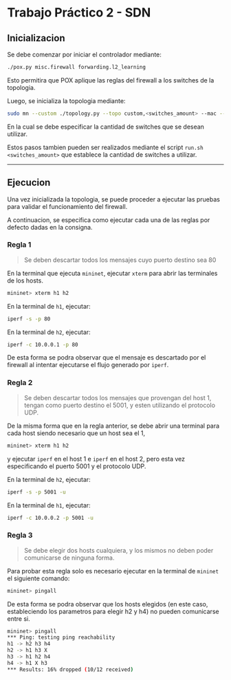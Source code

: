 # Trabajo Práctico 2 - SDN

## Inicializacion

Se debe comenzar por iniciar el controlador mediante:
```bash
./pox.py misc.firewall forwarding.l2_learning
```
Esto permitira que POX aplique las reglas del firewall a los switches de la topologia.

Luego, se inicializa la topologia mediante:
```bash
sudo mn --custom ./topology.py --topo custom,<switches_amount> --mac --controller remote
```
En la cual se debe especificar la cantidad de switches que se desean utilizar.

Estos pasos tambien pueden ser realizados mediante el script `run.sh <switches_amount>` que establece la cantidad de switches a utilizar.

---

## Ejecucion

Una vez inicializada la topologia, se puede proceder a ejecutar las pruebas para validar el funcionamiento del firewall.

A continuacion, se especifica como ejecutar cada una de las reglas por defecto dadas en la consigna.

### Regla 1
> Se deben descartar todos los mensajes cuyo puerto destino sea 80

En la terminal que ejecuta `mininet`, ejecutar `xterm` para abrir las terminales de los hosts.
```bash
mininet> xterm h1 h2
```

En la terminal de `h1`, ejecutar:
```bash
iperf -s -p 80
```

En la terminal de `h2`, ejecutar:
```bash
iperf -c 10.0.0.1 -p 80
```

De esta forma se podra observar que el mensaje es descartado por el firewall al intentar ejecutarse el flujo generado por `iperf`.


### Regla 2

> Se deben descartar todos los mensajes que provengan del host 1, tengan como puerto destino el 5001, y esten utilizando el protocolo UDP.

De la misma forma que en la regla anterior, se debe abrir una terminal para cada host siendo necesario que un host sea el 1, 

```bash
mininet> xterm h1 h2
```

y ejecutar `iperf` en el host 1 e `iperf` en el host 2, pero esta vez especificando el puerto 5001 y el protocolo UDP.

En la terminal de `h2`, ejecutar:
```bash
iperf -s -p 5001 -u
```

En la terminal de `h1`, ejecutar:
```bash
iperf -c 10.0.0.2 -p 5001 -u
```

### Regla 3

> Se debe elegir dos hosts cualquiera, y los mismos no deben poder comunicarse de ninguna forma.

Para probar esta regla solo es necesario ejecutar en la terminal de `mininet` el siguiente comando:

```bash
mininet> pingall
```

De esta forma se podra observar que los hosts elegidos (en este caso, estableciendo los parametros para elegir h2 y h4) no pueden comunicarse entre si.

```bash
mininet> pingall
*** Ping: testing ping reachability
h1 -> h2 h3 h4 
h2 -> h1 h3 X 
h3 -> h1 h2 h4 
h4 -> h1 X h3 
*** Results: 16% dropped (10/12 received)
```